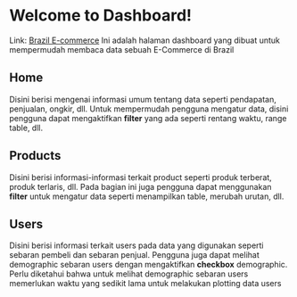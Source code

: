 # Welcome to Dashboard!

Link: [Brazil E-commerce](https://e-commerce-brazil.streamlit.app)
Ini adalah halaman dashboard yang dibuat untuk mempermudah membaca data sebuah E-Commerce di Brazil

## Home

Disini berisi mengenai informasi umum tentang data seperti pendapatan, penjualan, ongkir, dll.
Untuk mempermudah pengguna mengatur data, disini pengguna dapat mengaktifkan **filter** yang ada seperti rentang waktu, range table, dll.

## Products

Disini berisi informasi-informasi terkait product seperti produk terberat, produk terlaris, dll.
Pada bagian ini juga pengguna dapat menggunakan **filter** untuk mengatur data seperti menampilkan table, merubah urutan, dll.

## Users

Disini berisi informasi terkait users pada data yang digunakan seperti sebaran pembeli dan sebaran penjual. Pengguna juga dapat melihat demographic sebaran users dengan mengaktifkan **checkbox** demographic. Perlu diketahui bahwa untuk melihat demographic sebaran users memerlukan waktu yang sedikit lama untuk melakukan plotting data users 
